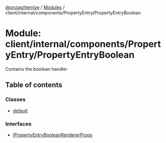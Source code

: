 [@onzag/itemize](../README.md) / [Modules](../modules.md) / client/internal/components/PropertyEntry/PropertyEntryBoolean

# Module: client/internal/components/PropertyEntry/PropertyEntryBoolean

Contains the boolean handler

## Table of contents

### Classes

- [default](../classes/client_internal_components_PropertyEntry_PropertyEntryBoolean.default.md)

### Interfaces

- [IPropertyEntryBooleanRendererProps](../interfaces/client_internal_components_PropertyEntry_PropertyEntryBoolean.IPropertyEntryBooleanRendererProps.md)
